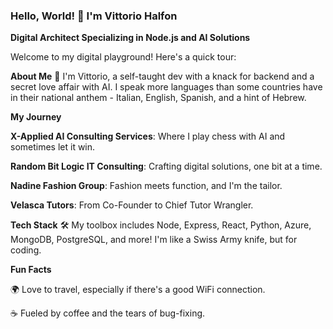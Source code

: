 ### Hello, World! 👋 I'm Vittorio Halfon

**Digital Architect Specializing in Node.js and AI Solutions**

Welcome to my digital playground! Here's a quick tour:

**About Me**
🚀 I'm Vittorio, a self-taught dev with a knack for backend and a secret love affair with AI. I speak more languages than some countries have in their national anthem - Italian, English, Spanish, and a hint of Hebrew.


**My Journey**

**X-Applied AI Consulting Services**: Where I play chess with AI and sometimes let it win.

**Random Bit Logic IT Consulting**: Crafting digital solutions, one bit at a time.

**Nadine Fashion Group**: Fashion meets function, and I'm the tailor.

**Velasca Tutors**: From Co-Founder to Chief Tutor Wrangler.


**Tech Stack**
🛠️ My toolbox includes Node, Express, React, Python, Azure, MongoDB, PostgreSQL, and more! I'm like a Swiss Army knife, but for coding.


**Fun Facts**

🌍 Love to travel, especially if there's a good WiFi connection.

☕ Fueled by coffee and the tears of bug-fixing.
